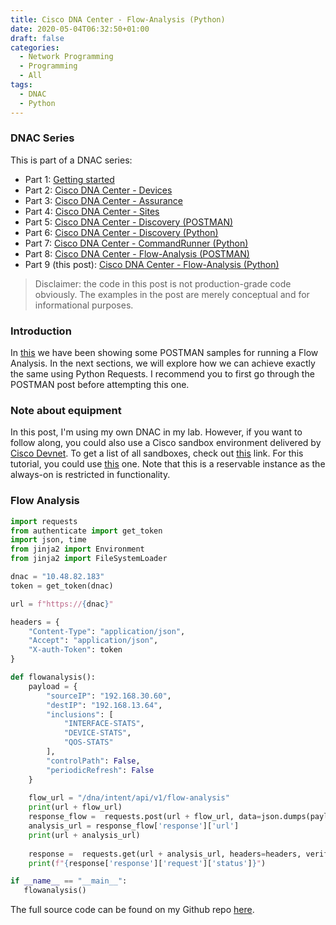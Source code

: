 ```yaml
---
title: Cisco DNA Center - Flow-Analysis (Python)
date: 2020-05-04T06:32:50+01:00
draft: false
categories:
  - Network Programming
  - Programming
  - All
tags:
  - DNAC
  - Python
---
```

### DNAC Series

This is part of a DNAC series:

- Part 1: [Getting started](https://blog.wimwauters.com/networkprogrammability/2020-04-22_dnac_part1_gettingstarted/)
- Part 2: [Cisco DNA Center - Devices](https://blog.wimwauters.com/networkprogrammability/2020-04-24_dnac_part2_pythonrequests/)
- Part 3: [Cisco DNA Center - Assurance](https://blog.wimwauters.com/networkprogrammability/2020-04-25_dnac_part3_pythonrequests/)
- Part 4: [Cisco DNA Center - Sites](https://blog.wimwauters.com/networkprogrammability/2020-04-27_dnac_part4_pythonrequests/)
- Part 5: [Cisco DNA Center - Discovery (POSTMAN)](https://blog.wimwauters.com/networkprogrammability/2020-04-29_dnac_part5_postman_networkdiscovery/)
- Part 6: [Cisco DNA Center - Discovery (Python)](https://blog.wimwauters.com/networkprogrammability/2020-05-01_dnac_part6_pythonrequests/)
- Part 7: [Cisco DNA Center - CommandRunner (Python)](https://blog.wimwauters.com/networkprogrammability/2020-05-02_dnac_part7_pythonrequests/)
- Part 8: [Cisco DNA Center - Flow-Analysis (POSTMAN)](https://blog.wimwauters.com/networkprogrammability/2020-05-03_dnac_part8_postman_flowanalysis/)
- Part 9 (this post): [Cisco DNA Center - Flow-Analysis (Python)](https://blog.wimwauters.com/networkprogrammability/2020-05-04_dnac_part9_pythonrequests_flowanalysis/)

>Disclaimer: the code in this post is not production-grade code obviously.  The examples in the post are merely conceptual and for informational purposes.

### Introduction
 In [this](https://blog.wimwauters.com/networkprogrammability/2020-05-03_DNAC_Part8_Postman_FlowAnalysis) we have been showing some POSTMAN samples for running a Flow Analysis. In the next sections, we will explore how we can achieve exactly the same using Python Requests. I recommend you to first go through the POSTMAN post before attempting this one.

### Note about equipment

In this post, I'm using my own DNAC in my lab. However, if you want to follow along, you could also use a Cisco sandbox environment delivered by [Cisco Devnet](https://developer.cisco.com). To get a list of all sandboxes, check out [this](https://devnetsandbox.cisco.com/) link. For this tutorial, you could use [this](https://devnetsandbox.cisco.com/RM/Diagram/Index/b8d7aa34-aa8f-4bf2-9c42-302aaa2daafb?diagramType=Topology) one. Note that this is a reservable instance as the always-on is restricted in functionality.

### Flow Analysis

```python
import requests
from authenticate import get_token
import json, time
from jinja2 import Environment
from jinja2 import FileSystemLoader

dnac = "10.48.82.183"
token = get_token(dnac)

url = f"https://{dnac}"

headers = {
    "Content-Type": "application/json",
    "Accept": "application/json",
    "X-auth-Token": token 
}

def flowanalysis():
    payload = {
        "sourceIP": "192.168.30.60",
        "destIP": "192.168.13.64",
        "inclusions": [
            "INTERFACE-STATS",
            "DEVICE-STATS",
            "QOS-STATS"
        ],
        "controlPath": False,
        "periodicRefresh": False
    }
      
    flow_url = "/dna/intent/api/v1/flow-analysis"
    print(url + flow_url)
    response_flow =  requests.post(url + flow_url, data=json.dumps(payload), headers=headers, verify=False ).json()
    analysis_url = response_flow['response']['url']
    print(url + analysis_url)
    
    response =  requests.get(url + analysis_url, headers=headers, verify=False ).json()
    print(f"{response['response']['request']['status']}")

if __name__ == "__main__":
   flowanalysis()
```

The full source code can be found on my Github repo [here](https://github.com/wiwa1978/blog-hugo-netlify-code/tree/master/DNAC_PythonRequests/FlowAnalysis).